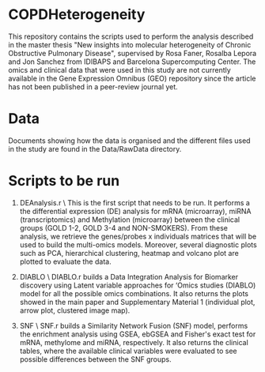 # COPDHeterogeneity

This repository contains the scripts used to perform the analysis described in the master thesis "New insights into molecular heterogeneity of Chronic Obstructive Pulmonary Disease", supervised by Rosa Faner, Rosalba Lepora and Jon Sanchez from IDIBAPS and Barcelona Supercomputing Center. The omics and clinical data that were used in this study are not currently available in the Gene Expression Omnibus (GEO) repository since the article has not been published in a peer-review journal yet. 

# Data

Documents showing how the data is organised and the different files used in the study are found in the Data/RawData directory. 

# Scripts to be run

1. DEAnalysis.r \\
This is the first script that needs to be run. It performs a the differential expression (DE) analysis for mRNA (microarray), miRNA (transcriptomics) and Methylation (microarray) between the clinical groups (GOLD 1-2, GOLD 3-4 and NON-SMOKERS). From these analysis, we retrieve the genes/probes x individuals matrices that will be used to build the multi-omics models. Moreover, several diagnostic plots such as PCA, hierarchical clustering, heatmap and volcano plot are plotted to evaluate the data. 

2. DIABLO \\
DIABLO.r builds a Data Integration Analysis for Biomarker discovery using Latent variable approaches for ‘Omics studies (DIABLO) model for all the possible omics combinations. It also returns the plots showed in the main paper and Supplementary Material 1 (individual plot, arrow plot, clustered image map).

3. SNF \\
SNF.r builds a Similarity Network Fusion (SNF) model, performs the enrichment analysis using GSEA, ebGSEA and Fisher's exact test for mRNA, methylome and miRNA, respectively. It also returns the clinical tables, where the available clinical variables were evaluated to see possible differences between the SNF groups. 
